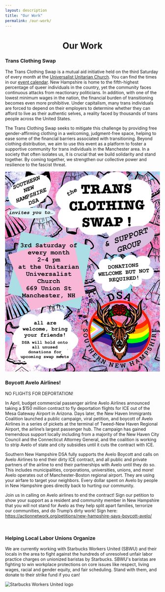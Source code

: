 ```yaml
---
layout: description
title: "Our Work"
permalink: /our-work/
---
```


<h1 style="text-align: center;"> Our Work </h1>

<div class="two-columns">
  <div>
    <h3>Trans Clothing Swap</h3>
    <p>The Trans Clothing Swap is a mutual aid initiative held on the third Saturday of every month at the <a href="https://maps.app.goo.gl/Uft9QaamygZxirwW7">Universalist Unitarian Church</a>. You can find the times in our <a href="/calendar/">event calendar</a>. New Hampshire is home to the fifth-highest percentage of queer individuals in the country, yet the community faces continuous attacks from reactionary politicians. In addition, with one of the lowest minimum wages in the nation, the financial burden of transitioning becomes even more prohibitive. Under capitalism, many trans individuals are forced to depend on their employers to determine whether they can afford to live as their authentic selves, a reality faced by thousands of trans people across the United States.</p>
    <p>The Trans Clothing Swap seeks to mitigate this challenge by providing free gender-affirming clothing in a welcoming, judgment-free space, helping to ease some of the financial barriers associated with transitioning. Beyond clothing distribution, we aim to use this event as a platform to foster a supportive community for trans individuals in the Manchester area. In a society that often isolates us, it is crucial that we build solidarity and stand together. By coming together, we strengthen our collective power and resilience to the fascist threat.</p>
  </div>
  <div class="column-image-cnt">
    <img
      src="/assets/images/trans-clothing-swap-flyer.jpg"
      alt="Trans Clothing Swap Poster with event details"
      class="responsive-image"
    >
  </div>
</div>

<div class="two-columns">
  <div>
    <h3>Boycott Avelo Airlines!</h3>
    <p>NO FLIGHTS FOR DEPORTATION!

In April, budget commercial passenger airline Avelo Airlines announced taking a $150 million contract to fly deportation flights for ICE out of the Mesa Gateway Airport in Arizona. Days later, the New Haven Immigrants Coalition launched a public campaign, viral petition, and boycott of Avelo Airlines in a series of pickets at the terminal of Tweed-New Haven Regional Airport, the airline’s largest passenger hub. The campaign has gained tremendous support locally including from a majority of the New Haven City Council and the Connecticut Attorney General, and the coalition is working to strip Avelo of state and city subsidies until it cuts the contract with ICE.

Southern New Hampshire DSA fully supports the Avelo Boycott and calls on Avelo Airlines to end their dirty ICE contract, and all public and private partners of the airline to end their partnerships with Avelo until they do so. This includes municipalities, corporations, universities, unions, and more! Avelo operates out of Manchester-Boston regional airport. They are using your airfare to target your neighbors. Every dollar spent on Avelo by people in New Hampshire goes directly back to hurting our community.

Join us in calling on Avelo airlines to end the contract! Sign our petition to show your support as a resident and community member in New Hampshire that you will not stand for Avelo as they help split apart families, terrorize our communities, and do Trump’s dirty work!
Sign here: <a href="url">https://actionnetwork.org/petitions/new-hampshire-says-boycott-avelo/</a>
 </p>
  </div>
  <div class="column-image-cnt">
    <img
    >
  </div>
</div>


<div class="two-columns">
  <div>
    <h3>Helping Local Labor Unions Organize</h3>
    <p>We are currently working with Starbucks Workers United (SBWU) and their locals in the area to fight against the hundreds of unresolved unfair labor practice charges on unionized baristas by Starbucks. SBWU's baristas are fighting to win workplace protections on core issues like respect, living wages, racial and gender equity, and fair scheduling. Stand with them, and donate to their strike fund if you can!</p>
  </div>
  <div class="column-image-cnt">
    <img
      src="/assets/images/sbwu-logo.png"
      alt="Starbucks Workers United logo"
      class="responsive-image"
    >
  </div>
</div>
